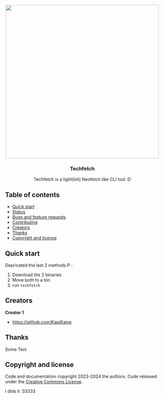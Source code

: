<p align="center">
    <img src="https://static.vecteezy.com/system/resources/previews/011/786/593/non_2x/pixel-art-settings-button-with-gear-icon-for-8bit-game-on-white-background-vector.jpg" height="500" width="500">
  </a>

  <h3 align="center">Techfetch</h3>

  <p align="center"> Techfetch is a light(ish) Neofetch like CLI tool :D </p>


## Table of contents

- [Quick start](#quick-start)
- [Status](#status)
- [Bugs and feature requests](#bugs-and-feature-requests)
- [Contributing](#contributing)
- [Creators](#creators)
- [Thanks](#thanks)
- [Copyright and license](#copyright-and-license)


## Quick start

Depricated the last 2 methods:P :
1. Download the 2 binaries
2. Move both to a bin
3. run ```techfetch```
 
## Creators

**Creator 1**

- <https://github.com/KapiKaine>

## Thanks

Some Text

## Copyright and license

Code and documentation copyright 2023-2024 the authors. Code released under the [Creative Commons License](https://creativecommons.org/licenses/by-nc/4.0/deed.en).

I dids it :33333
